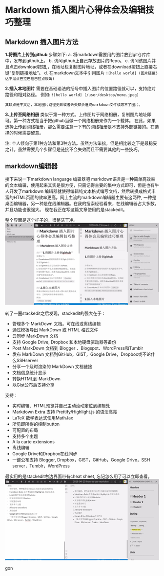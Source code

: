 # Markdown 插入图片心得体会及编辑技巧整理
## Markdown 插入图片方法

 **1.将图片上传到github**
步骤如下:
a. 将markdown需要用的图片放到git仓库库中，发布到github上。
b. 访问github上自己存放图片的Repo。
c. 访问该图片并且点击download按钮,，在地址栏复制图片地址，或者在download按钮上直接右键“复制链接地址”。
d. 在markdown文本中引用图片 `![hello world] (图片链接3达不溜点巴拉巴拉巴拉点康姆)`

**2.插入本地图片**
需要在基础语法的括号中插入图片的位置路径就可以，支持绝对路径和相对路径。
例如:
`![hello world] (/user/desktop/meme.jpeg)`

    其缺点是不灵活，本地图片路径更改或者丢失都会造成markdown文件读取不了图片。
  
  

**3.上传至网络相册**
类似于第一种方式。上传图片于网络相册，复制图片地址即可。第一种方式相当于把github当做一个网络相册来作为一个载体。
在此，如果选择上传到网络相册，那么需要注意一下有的网络相册是不支持外部链接的。在选择的时候需要留意。

注:
个人倾向于第1种方法和第3种方法。虽然方法笨拙，但是相比较之下是最稳妥之计。虽然需要几个步骤但是链接不会失效而且不需要其他的一些技巧。

## markdown编辑器

接下来说一下markdown language 编辑器吧
markdown语言是一种简单高效率的文本编辑，使用起来其实是很方便，只需记得主要的集中方式即可，但是也有牛人开发了markdown 编辑器就使得编辑纯文本格式编写文档，然后转换成格式丰富的HTML页面的效率更高。网上主流的markdown编辑器主要有这两种, 一种是桌面编辑器，另一种是在线编辑器。在我的搜索经验看来，在线编辑器占大多数，并且功能也很强大。 
现在我正在写这篇文章使用的是stackedit。

整个界面是这个样子的，很整洁干净。
![stackedit](https://raw.githubusercontent.com/supperac/ts/master/screenshot-stackedit.io-2018.04.24-12-42-39.jpeg)

转了一圈stackedit之后发现，stackedit的强大在于：
-   管理多个 MarkDown 文档。可在线或离线编辑
-   通过模板导出 MarkDown 或 HTML 格式文件
-   云同步 MarkDown 文档
-   支持 Google Drive, Dropbox 和本地硬盘驱动器等备份
-   Post MarkDown 文档到 Blogger 、Blogspot、WordPress和Tumblr
-   发布 MarkDown 文档到GitHub，GIST，Google Drive，Dropbox或不论什么SSHserver
-   分享一个及时渲染的 MarkDown 文档链接
-   文档信息统计显示
-   转换HTML到 MarkDown
-   以Gist公布后支持分享

支持：
-   实时编辑、HTML预览并自己主动滚动定位到编辑处
-   Markdown Extra 支持 Prettify/Highlight.js 的语法高亮
-   LaTeX 数学表达式使用MathJax
-   所见即所得的控制button
-   可配置的布局
-   支持多个主题
-   A la carte extensions
-   离线编辑
-   Google Drive和Dropbox在线同步
-   一键公布支持 Blogger, Dropbox，GIST，GitHub，Google Drive，SSH server，Tumblr，WordPress

最实用的是stackedit右边界面带有cheat sheet, 忘记怎么用了可以立即查看。
![Markdown cheat sheet](https://github.com/supperac/ts/blob/master/screenshot-stackedit.io-2018.04.24-12-53-54.jpeg?raw=true)

gon
<!--stackedit_data:
eyJoaXN0b3J5IjpbLTY0OTg0Mjg0LDE0MDA3OTkyMjQsMTgxMT
MyNzA0LC0xMzI0Njk1NzAsLTQ4Nzk0NjEzMCwtMjgwODM5MTM4
LDIwNzIwMzU0NCwtNjA2MTA1OTU3LC01NzMxOTQ1MDNdfQ==
-->